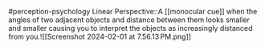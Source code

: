 #perception-psychology 
Linear Perspective::A [[monocular cue]] when the angles of two adjacent objects and distance between them looks smaller and smaller causing you to interpret the objects as increasingly distanced from you.![[Screenshot 2024-02-01 at 7.56.13 PM.png]]
<!--SR:!2024-02-05,3,250-->